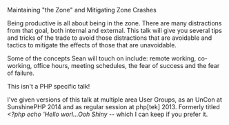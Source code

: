 Maintaining "the Zone" and Mitigating Zone Crashes

Being productive is all about being in the zone. There are many distractions from that goal, both internal and external. This talk will give you several tips and tricks of the trade to avoid those distractions that are avoidable and tactics to mitigate the effects of those that are unavoidable.

Some of the concepts Sean will touch on include: remote working, co-working, office hours, meeting schedules, the fear of success and the fear of failure.

This isn't a PHP specific talk! 

I've given versions of this talk at multiple area User Groups, as an UnCon at SunshinePHP 2014 and as regular session at php[tek] 2013. Formerly titled _&lt;?php echo 'Hello worl...Ooh Shiny_ -- which I can keep if you prefer it.
